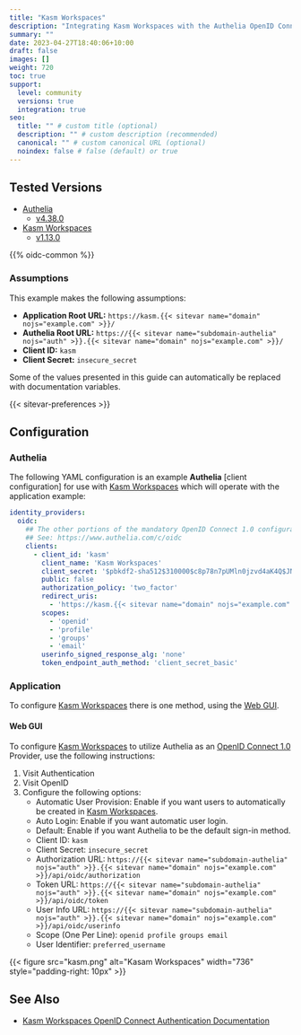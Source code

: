 ```yaml
---
title: "Kasm Workspaces"
description: "Integrating Kasm Workspaces with the Authelia OpenID Connect 1.0 Provider."
summary: ""
date: 2023-04-27T18:40:06+10:00
draft: false
images: []
weight: 720
toc: true
support:
  level: community
  versions: true
  integration: true
seo:
  title: "" # custom title (optional)
  description: "" # custom description (recommended)
  canonical: "" # custom canonical URL (optional)
  noindex: false # false (default) or true
---
```


## Tested Versions

- [Authelia]
  - [v4.38.0](https://github.com/authelia/authelia/releases/tag/v4.38.0)
- [Kasm Workspaces]
  - [v1.13.0](https://kasmweb.com/docs/latest/release_notes/1.13.0.html)

{{% oidc-common %}}

### Assumptions

This example makes the following assumptions:

- __Application Root URL:__ `https://kasm.{{< sitevar name="domain" nojs="example.com" >}}/`
- __Authelia Root URL:__ `https://{{< sitevar name="subdomain-authelia" nojs="auth" >}}.{{< sitevar name="domain" nojs="example.com" >}}/`
- __Client ID:__ `kasm`
- __Client Secret:__ `insecure_secret`

Some of the values presented in this guide can automatically be replaced with documentation variables.

{{< sitevar-preferences >}}

## Configuration

### Authelia

The following YAML configuration is an example __Authelia__ [client configuration] for use with [Kasm Workspaces] which
will operate with the application example:

```yaml {title="configuration.yml"}
identity_providers:
  oidc:
    ## The other portions of the mandatory OpenID Connect 1.0 configuration go here.
    ## See: https://www.authelia.com/c/oidc
    clients:
      - client_id: 'kasm'
        client_name: 'Kasm Workspaces'
        client_secret: '$pbkdf2-sha512$310000$c8p78n7pUMln0jzvd4aK4Q$JNRBzwAo0ek5qKn50cFzzvE9RXV88h1wJn5KGiHrD0YKtZaR/nCb2CJPOsKaPK0hjf.9yHxzQGZziziccp6Yng'  # The digest of 'insecure_secret'.
        public: false
        authorization_policy: 'two_factor'
        redirect_uris:
          - 'https://kasm.{{< sitevar name="domain" nojs="example.com" >}}/api/oidc_callback'
        scopes:
          - 'openid'
          - 'profile'
          - 'groups'
          - 'email'
        userinfo_signed_response_alg: 'none'
        token_endpoint_auth_method: 'client_secret_basic'
```

### Application

To configure [Kasm Workspaces] there is one method, using the [Web GUI](#web-gui).

#### Web GUI

To configure [Kasm Workspaces] to utilize Authelia as an [OpenID Connect 1.0] Provider, use the following instructions:

1. Visit Authentication
2. Visit OpenID
3. Configure the following options:
   - Automatic User Provision: Enable if you want users to automatically be created in [Kasm Workspaces].
   - Auto Login: Enable if you want automatic user login.
   - Default: Enable if you want Authelia to be the default sign-in method.
   - Client ID: `kasm`
   - Client Secret: `insecure_secret`
   - Authorization URL: `https://{{< sitevar name="subdomain-authelia" nojs="auth" >}}.{{< sitevar name="domain" nojs="example.com" >}}/api/oidc/authorization`
   - Token URL: `https://{{< sitevar name="subdomain-authelia" nojs="auth" >}}.{{< sitevar name="domain" nojs="example.com" >}}/api/oidc/token`
   - User Info URL: `https://{{< sitevar name="subdomain-authelia" nojs="auth" >}}.{{< sitevar name="domain" nojs="example.com" >}}/api/oidc/userinfo`
   - Scope (One Per Line): `openid profile groups email`
   - User Identifier: `preferred_username`

{{< figure src="kasm.png" alt="Kasam Workspaces" width="736" style="padding-right: 10px" >}}

## See Also

- [Kasm Workspaces OpenID Connect Authentication Documentation](https://kasmweb.com/docs/latest/guide/oidc.html)

[Authelia]: https://www.authelia.com
[Kasm Workspaces]: https://kasmweb.com/
[OpenID Connect 1.0]: ../../openid-connect/introduction.md
